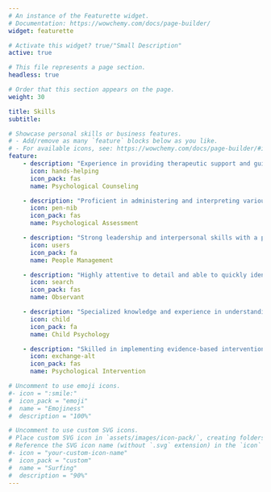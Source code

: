 ```yaml
---
# An instance of the Featurette widget.
# Documentation: https://wowchemy.com/docs/page-builder/
widget: featurette

# Activate this widget? true/"Small Description"
active: true

# This file represents a page section.
headless: true

# Order that this section appears on the page.
weight: 30

title: Skills
subtitle:

# Showcase personal skills or business features.
# - Add/remove as many `feature` blocks below as you like.
# - For available icons, see: https://wowchemy.com/docs/page-builder/#icons
feature:
    - description: "Experience in providing therapeutic support and guidance to individuals and groups."
      icon: hands-helping
      icon_pack: fas
      name: Psychological Counseling

    - description: "Proficient in administering and interpreting various psychological assessments to evaluate mental health conditions."
      icon: pen-nib
      icon_pack: fas
      name: Psychological Assessment

    - description: "Strong leadership and interpersonal skills with a proven ability to motivate, mentor, and guide teams."
      icon: users
      icon_pack: fa
      name: People Management

    - description: "Highly attentive to detail and able to quickly identify patterns and nuances in behavior and communication."
      icon: search
      icon_pack: fas
      name: Observant

    - description: "Specialized knowledge and experience in understanding and addressing the unique mental health needs of children."
      icon: child
      icon_pack: fa
      name: Child Psychology

    - description: "Skilled in implementing evidence-based interventions to address a range of mental health concerns."
      icon: exchange-alt
      icon_pack: fas
      name: Psychological Intervention

# Uncomment to use emoji icons.
#- icon = ":smile:"
#  icon_pack = "emoji"
#  name = "Emojiness"
#  description = "100%"

# Uncomment to use custom SVG icons.
# Place custom SVG icon in `assets/images/icon-pack/`, creating folders if necessary.
# Reference the SVG icon name (without `.svg` extension) in the `icon` field.
#- icon = "your-custom-icon-name"
#  icon_pack = "custom"
#  name = "Surfing"
#  description = "90%"
---
```

